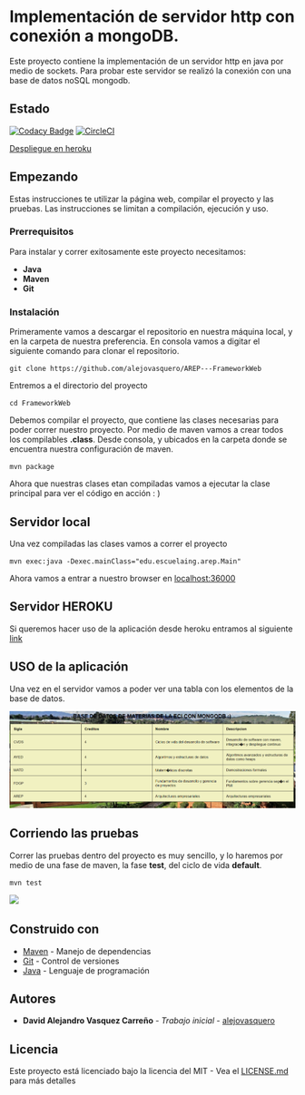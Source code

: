 # Implementación de servidor http con conexión a mongoDB.

Este proyecto contiene la implementación de un servidor http en java por medio de sockets.
Para probar este servidor se realizó la conexión con una base de datos noSQL mongodb.

## Estado

[![Codacy Badge](https://app.codacy.com/project/badge/Grade/9d7f1cf83183406a977f6e0a3cbf0a2c)](https://www.codacy.com/manual/alejovasquero/AREP---FrameworkWeb?utm_source=github.com&amp;utm_medium=referral&amp;utm_content=alejovasquero/AREP---FrameworkWeb&amp;utm_campaign=Badge_Grade)
[![CircleCI](https://circleci.com/gh/alejovasquero/AREP---FrameworkWeb.svg?style=svg)](https://circleci.com/gh/alejovasquero/AREP---FrameworkWeb)

[Despliegue en heroku](https://frameworkweb.herokuapp.com/)

## Empezando

Estas instrucciones te utilizar la página web, compilar el proyecto y las pruebas.
Las instrucciones se limitan a compilación, ejecución y uso. 

### Prerrequisitos

Para instalar y correr exitosamente este proyecto necesitamos:
+ **Java**
+ **Maven**
+ **Git**

### Instalación

Primeramente vamos a descargar el repositorio en nuestra máquina local, y en la carpeta de 
nuestra preferencia. En consola vamos a digitar el siguiente comando para clonar el repositorio.

```console
git clone https://github.com/alejovasquero/AREP---FrameworkWeb
```

Entremos a el directorio del proyecto

```console
cd FrameworkWeb
```

Debemos compilar el proyecto, que contiene las clases necesarias para poder correr nuestro
proyecto. Por medio de maven vamos a crear todos los compilables **.class**. Desde consola, y ubicados en la carpeta donde se encuentra
nuestra configuración de maven.

```console
mvn package
```

Ahora que nuestras clases etan compiladas vamos a ejecutar la clase principal para
ver el código en acción : )

## Servidor local

Una vez compiladas las clases vamos a correr el proyecto

```console
mvn exec:java -Dexec.mainClass="edu.escuelaing.arep.Main"
```

Ahora vamos a entrar a nuestro browser en [localhost:36000](http://localhost:36000)

## Servidor HEROKU

Si queremos hacer uso de la aplicación desde heroku entramos al siguiente [link](https://frameworkweb.herokuapp.com/)

## USO de la aplicación

Una vez en el servidor vamos a poder ver una tabla con los elementos de la base de datos.


![](img/pagina.PNG)



## Corriendo las pruebas

Correr las pruebas dentro del proyecto es muy sencillo, 
y lo haremos por medio de una fase de maven, la fase **test**, del ciclo de vida **default**. 

```console
mvn test
```

![](resources/AllTest.PNG)

## Construido con

+ [Maven](https://maven.apache.org/) - Manejo de dependencias
+ [Git](https://git-scm.com/) - Control de versiones
+ [Java](https://www.java.com/es/) - Lenguaje de programación

## Autores

+ **David Alejandro Vasquez Carreño** - *Trabajo inicial* - [alejovasquero](https://github.com/alejovasquero)

## Licencia

Este proyecto está licenciado bajo la licencia del MIT - Vea el [LICENSE.md](LICENSE.md) para más detalles

